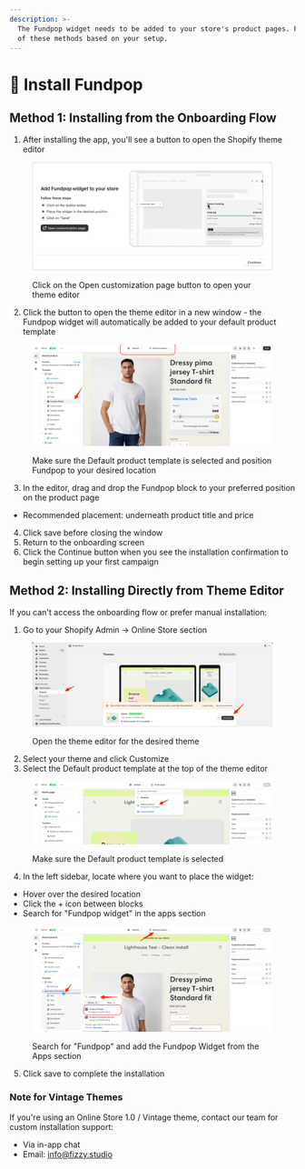 ```yaml
---
description: >-
  The Fundpop widget needs to be added to your store's product pages. Follow one
  of these methods based on your setup.
---
```


# 👋 Install Fundpop

## Method 1: Installing from the Onboarding Flow

1. After installing the app, you'll see a button to open the Shopify theme editor

<figure><img src="../.gitbook/assets/FP-Onboarding-1.png" alt=""><figcaption><p>Click on the Open customization page button to open your theme editor</p></figcaption></figure>

2. Click the button to open the theme editor in a new window - the Fundpop widget will automatically be added to your default product template

<figure><img src="../.gitbook/assets/FP-Onboarding-2.png" alt=""><figcaption><p>Make sure the Default product template is selected and position Fundpop to your desired location</p></figcaption></figure>

3. In the editor, drag and drop the Fundpop block to your preferred position on the product page

* Recommended placement: underneath product title and price

4. Click save before closing the window
5. Return to the onboarding screen
6. Click the Continue button when you see the installation confirmation to begin setting up your first campaign

## Method 2: Installing Directly from Theme Editor

If you can't access the onboarding flow or prefer manual installation:

1. Go to your Shopify Admin → Online Store section

<figure><img src="../.gitbook/assets/FP-Onboarding-3.png" alt=""><figcaption><p>Open the theme editor for the desired theme</p></figcaption></figure>

2. Select your theme and click Customize
3. Select the Default product template at the top of the theme editor

<figure><img src="../.gitbook/assets/FP-Onboarding-4.png" alt=""><figcaption><p>Make sure the Default product template is selected</p></figcaption></figure>

4. In the left sidebar, locate where you want to place the widget:

* Hover over the desired location
* Click the + icon between blocks
* Search for "Fundpop widget" in the apps section

<figure><img src="../.gitbook/assets/FP-Onboarding-5.png" alt=""><figcaption><p>Search for "Fundpop" and add the Fundpop Widget from the Apps section</p></figcaption></figure>

5. Click save to complete the installation

### Note for Vintage Themes

If you're using an Online Store 1.0 / Vintage theme, contact our team for custom installation support:

* Via in-app chat
* Email: [info@fizzy.studio](mailto:info@fizzy.studio)

